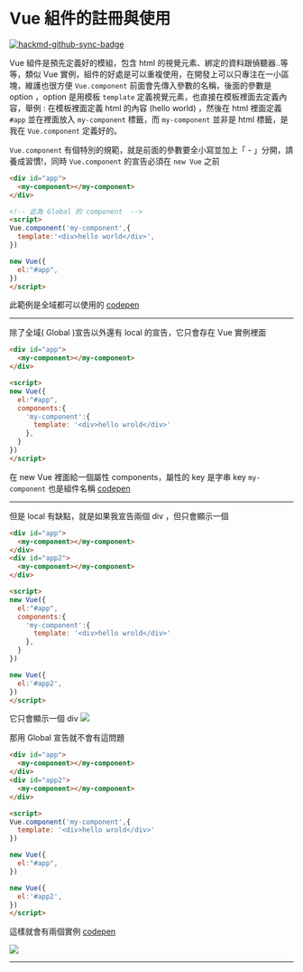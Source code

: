 # Vue 組件的註冊與使用

[![hackmd-github-sync-badge](https://hackmd.io/BrvtE2gzRTqBdIq_ULV8gw/badge)](https://hackmd.io/BrvtE2gzRTqBdIq_ULV8gw)

Vue 組件是預先定義好的模組，包含 html 的視覺元素、綁定的資料跟偵聽器..等等，類似 Vue 實例，組件的好處是可以重複使用，在開發上可以只專注在一小區塊，維護也很方便
`Vue.component` 前面會先傳入參數的名稱，後面的參數是 option ，option 是用模板 `template` 定義視覺元素，也直接在模板裡面去定義內容，舉例 : 在模板裡面定義 html 的內容 (hello world) ，然後在 html 裡面定義 `#app` 並在裡面放入 `my-component` 標籤，而 `my-component` 並非是 html 標籤，是我在 `Vue.component`  定義好的。

`Vue.component` 有個特別的規範，就是前面的參數要全小寫並加上「 - 」分開，請養成習慣!，同時 `Vue.component` 的宣告必須在 `new Vue` 之前


```html
<div id="app">
  <my-component></my-component>
</div>

<!-- 此為 Global 的 component  -->
<script>
Vue.component('my-component',{
  template:'<div>hello world</div>',
})

new Vue({
  el:"#app",
})
</script>
```
此範例是全域都可以使用的
[codepen](https://codepen.io/gleofgja/pen/mdPEaEo?editors=1010)

---
除了全域( Global )宣告以外還有 local 的宣告，它只會存在 Vue 實例裡面
```html
<div id="app">
  <my-component></my-component>
</div>

<script>
new Vue({
  el:"#app",
  components:{
    'my-component':{
      template: '<div>hello wrold</div>'
    },
  }
})
</script>
```
在 new Vue 裡面給一個屬性 components，屬性的 key 是字串 key `my-component` 也是組件名稱
[codepen](https://codepen.io/gleofgja/pen/xxVEmOL?editors=1010)

---
但是 local 有缺點，就是如果我宣告兩個 div ，但只會顯示一個
```html
<div id="app">
  <my-component></my-component>
</div>
<div id="app2">
  <my-component></my-component>
</div>

<script>
new Vue({
  el:"#app",
  components:{
    'my-component':{
      template: '<div>hello wrold</div>'
    },
  }
})

new Vue({
  el:'#app2',
})
</script>
```
它只會顯示一個 div
![](https://i.imgur.com/WhYn9TS.png)

那用 Global 宣告就不會有這問題
```html
<div id="app">
  <my-component></my-component>
</div>
<div id="app2">
  <my-component></my-component>
</div>

<script>
Vue.component('my-component',{
  template: '<div>hello wrold</div>'
})

new Vue({
  el:"#app",
})

new Vue({
  el:'#app2',
})
</script>
```
這樣就會有兩個實例
[codepen](https://codepen.io/gleofgja/pen/NWNReXP?editors=1010)

![](https://i.imgur.com/AT9IjlF.png)

---
